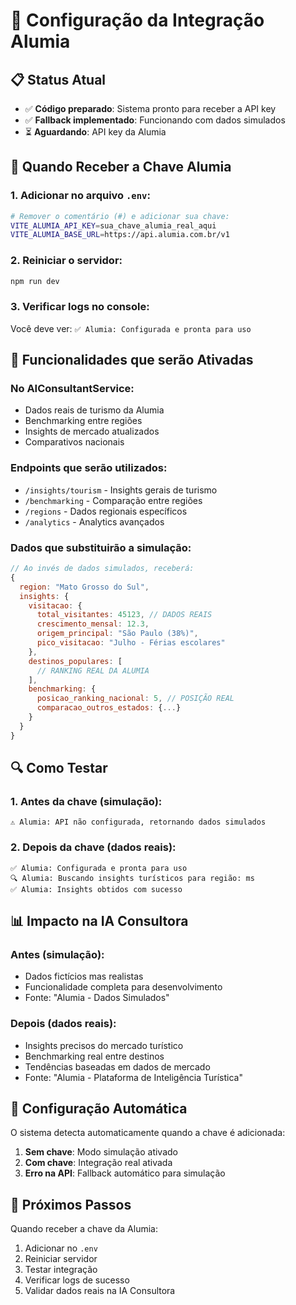 # 🔗 Configuração da Integração Alumia

## 📋 Status Atual
- ✅ **Código preparado**: Sistema pronto para receber a API key
- ✅ **Fallback implementado**: Funcionando com dados simulados
- ⏳ **Aguardando**: API key da Alumia

## 🔧 Quando Receber a Chave Alumia

### **1. Adicionar no arquivo `.env`:**
```bash
# Remover o comentário (#) e adicionar sua chave:
VITE_ALUMIA_API_KEY=sua_chave_alumia_real_aqui
VITE_ALUMIA_BASE_URL=https://api.alumia.com.br/v1
```

### **2. Reiniciar o servidor:**
```bash
npm run dev
```

### **3. Verificar logs no console:**
Você deve ver: `✅ Alumia: Configurada e pronta para uso`

## 🎯 Funcionalidades que serão Ativadas

### **No AIConsultantService:**
- Dados reais de turismo da Alumia
- Benchmarking entre regiões
- Insights de mercado atualizados
- Comparativos nacionais

### **Endpoints que serão utilizados:**
- `/insights/tourism` - Insights gerais de turismo
- `/benchmarking` - Comparação entre regiões
- `/regions` - Dados regionais específicos
- `/analytics` - Analytics avançados

### **Dados que substituirão a simulação:**
```javascript
// Ao invés de dados simulados, receberá:
{
  region: "Mato Grosso do Sul",
  insights: {
    visitacao: {
      total_visitantes: 45123, // DADOS REAIS
      crescimento_mensal: 12.3,
      origem_principal: "São Paulo (38%)",
      pico_visitacao: "Julho - Férias escolares"
    },
    destinos_populares: [
      // RANKING REAL DA ALUMIA
    ],
    benchmarking: {
      posicao_ranking_nacional: 5, // POSIÇÃO REAL
      comparacao_outros_estados: {...}
    }
  }
}
```

## 🔍 Como Testar

### **1. Antes da chave (simulação):**
```
⚠️ Alumia: API não configurada, retornando dados simulados
```

### **2. Depois da chave (dados reais):**
```
✅ Alumia: Configurada e pronta para uso
🔍 Alumia: Buscando insights turísticos para região: ms
✅ Alumia: Insights obtidos com sucesso
```

## 📊 Impacto na IA Consultora

### **Antes (simulação):**
- Dados fictícios mas realistas
- Funcionalidade completa para desenvolvimento
- Fonte: "Alumia - Dados Simulados"

### **Depois (dados reais):**
- Insights precisos do mercado turístico
- Benchmarking real entre destinos
- Tendências baseadas em dados de mercado
- Fonte: "Alumia - Plataforma de Inteligência Turística"

## 🚀 Configuração Automática

O sistema detecta automaticamente quando a chave é adicionada:

1. **Sem chave**: Modo simulação ativado
2. **Com chave**: Integração real ativada
3. **Erro na API**: Fallback automático para simulação

## 📧 Próximos Passos

Quando receber a chave da Alumia:
1. Adicionar no `.env`
2. Reiniciar servidor
3. Testar integração
4. Verificar logs de sucesso
5. Validar dados reais na IA Consultora 